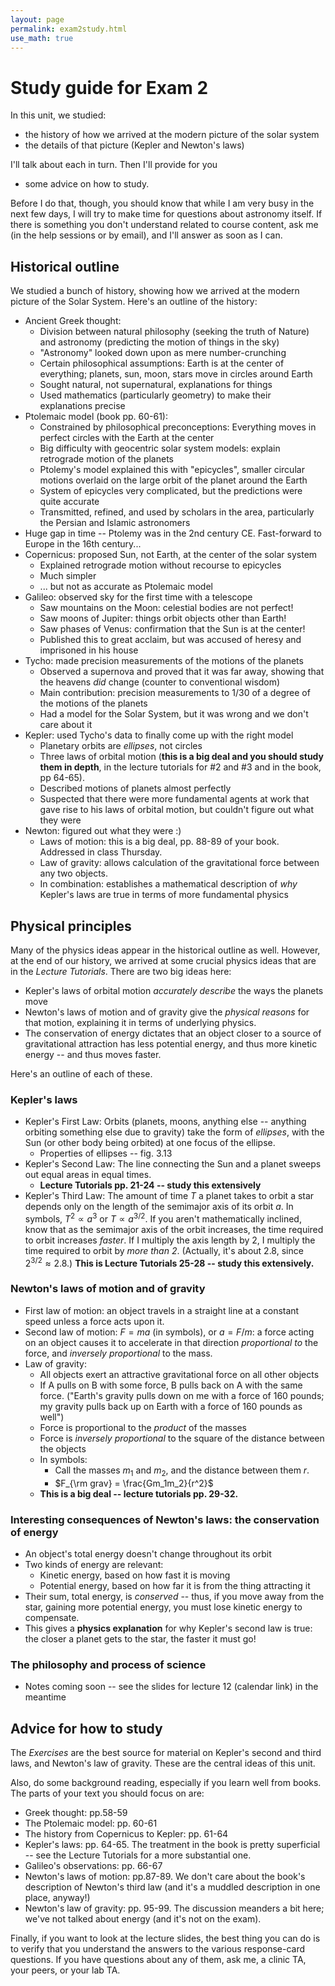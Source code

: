 ```yaml
---
layout: page
permalink: exam2study.html 
use_math: true
---
```


# Study guide for Exam 2

In this unit, we studied:

* the history of how we arrived at the modern picture of the solar system
* the details of that picture (Kepler and Newton's laws)

I'll talk about each in turn. Then I'll provide for you

* some advice on how to study.

Before I do that, though, you should know that while I am very busy in the next few days, I will try to make time for questions about astronomy itself. If there is something you don't understand related to course content, ask me (in the help sessions or by email), and I'll answer as soon as I can.

## Historical outline
We studied a bunch of history, showing how we arrived at the modern picture of the Solar System. Here's an outline of the history:

* Ancient Greek thought:
	* Division between natural philosophy (seeking the truth of Nature) and astronomy (predicting the motion of things in the sky)
	* "Astronomy" looked down upon as mere number-crunching
	* Certain philosophical assumptions: Earth is at the center of everything; planets, sun, moon, stars move in circles around Earth
	* Sought natural, not supernatural, explanations for things
	* Used mathematics (particularly geometry) to make their explanations precise
* Ptolemaic model (book pp. 60-61):
	* Constrained by philosophical preconceptions: Everything moves in perfect circles with the Earth at the center
	* Big difficulty with geocentric solar system models: explain retrograde motion of the planets
	* Ptolemy's model explained this with "epicycles", smaller circular motions overlaid on the large orbit of the planet around the Earth
	* System of epicycles very complicated, but the predictions were quite accurate
	* Transmitted, refined, and used by scholars in the area, particularly the Persian and Islamic astronomers 
* Huge gap in time -- Ptolemy was in the 2nd century CE. Fast-forward to Europe in the 16th century...
* Copernicus: proposed Sun, not Earth, at the center of the solar system
	* Explained retrograde motion without recourse to epicycles
	* Much simpler
	* ... but not as accurate as Ptolemaic model
* Galileo: observed sky for the first time with a telescope
	* Saw mountains on the Moon: celestial bodies are not perfect!
	* Saw moons of Jupiter: things orbit objects other than Earth!
	* Saw phases of Venus: confirmation that the Sun is at the center!
	* Published this to great acclaim, but was accused of heresy and imprisoned in his house
* Tycho: made precision measurements of the motions of the planets
	* Observed a supernova and proved that it was far away, showing that the heavens *did* change (counter to conventional wisdom)
	* Main contribution: precision measurements to 1/30 of a degree of the motions of the planets
	* Had a model for the Solar System, but it was wrong and we don't care about it
* Kepler: used Tycho's data to finally come up with the right model
	* Planetary orbits are *ellipses*, not circles
	* Three laws of orbital motion (**this is a big deal and you should study them in depth**, in the lecture tutorials for #2 and #3 and in the book, pp 64-65). 
	* Described motions of planets almost perfectly
	* Suspected that there were more fundamental agents at work that gave rise to his laws of orbital motion, but couldn't figure out what they were 
* Newton: figured out what they were :)
	* Laws of motion: this is a big deal, pp. 88-89 of your book. Addressed in class Thursday.
	* Law of gravity: allows calculation of the gravitational force between any two objects.
	* In combination: establishes a mathematical description of *why* Kepler's laws are true in terms of more fundamental physics

## Physical principles

Many of the physics ideas appear in the historical outline as well. However, at the end of our history, we arrived at some crucial physics ideas that are in the *Lecture Tutorials*. There are two big ideas here:

* Kepler's laws of orbital motion *accurately describe* the ways the planets move
* Newton's laws of motion and of gravity give the *physical reasons* for that motion, explaining it in terms of underlying physics.
* The conservation of energy dictates that an object closer to a source of gravitational attraction has less potential
energy, and thus more kinetic energy -- and thus moves faster.

Here's an outline of each of these. 

### Kepler's laws

* Kepler's First Law: Orbits (planets, moons, anything else -- anything orbiting something else due to gravity) take the form of *ellipses*, with the Sun (or other body being orbited) at one focus of the ellipse.
	* Properties of ellipses -- fig. 3.13
* Kepler's Second Law: The line connecting the Sun and a planet sweeps out equal areas in equal times.
	* **Lecture Tutorials pp. 21-24 -- study this extensively**
* Kepler's Third Law: The amount of time $T$ a planet takes to orbit a star depends only on the length of the semimajor axis of its orbit $a$. In symbols, $T^2 \propto a^3$ or $T \propto a^{3/2}$. If you aren't mathematically inclined, know that as the semimajor axis of the orbit increases, the time required to orbit increases *faster*. If I multiply the axis length by 2, I multiply the time required to orbit by *more than 2*. (Actually, it's about 2.8, since $2^{3/2} \approx 2.8$.) **This is Lecture Tutorials 25-28 -- study this extensively.**

### Newton's laws of motion and of gravity

* First law of motion: an object travels in a straight line at a constant speed unless a force acts upon it.
* Second law of motion: $F=ma$ (in symbols), or $a=F/m$: a force acting on an object causes it to accelerate in that direction *proportional to* the force, and *inversely proportional* to the mass.
* Law of gravity:
	* All objects exert an attractive gravitational force on all other objects
	* If A pulls on B with some force, B pulls back on A with the same force. ("Earth's gravity pulls down on me with a force of 160 pounds; my gravity pulls back up on Earth with a force of 160 pounds as well")
	* Force is proportional to the *product* of the masses
	* Force is *inversely proportional* to the square of the distance between the objects
	* In symbols:
		* Call the masses $m_1$ and $m_2$, and the distance between them $r$.
		* $F_{\rm grav} = \frac{Gm_1m_2}{r^2}$
	* **This is a big deal -- lecture tutorials pp. 29-32.**
### Interesting consequences of Newton's laws: the conservation of energy 
* An object's total energy doesn't change throughout its orbit
* Two kinds of energy are relevant:
	* Kinetic energy, based on how fast it is moving
	* Potential energy, based on how far it is from the thing attracting it
* Their sum, total energy, is *conserved* -- thus, if you move away from the star, gaining more potential energy,
you must lose kinetic energy to compensate.
* This gives a **physics explanation** for why Kepler's second law is true: the closer a planet gets to the star, the faster it must go!

### The philosophy and process of science

* Notes coming soon -- see the slides for lecture 12 (calendar link) in the meantime

## Advice for how to study

The *Exercises* are the best source for material on Kepler's second and third laws, and Newton's law of gravity. These are the central ideas of this unit.

Also, do some background reading, especially if you learn well from books. The parts of your text you should focus on are:

* Greek thought: pp.58-59
* The Ptolemaic model: pp. 60-61
* The history from Copernicus to Kepler: pp. 61-64
* Kepler's laws: pp. 64-65. The treatment in the book is pretty superficial -- see the Lecture Tutorials for a more substantial one.
* Galileo's observations: pp. 66-67
* Newton's laws of motion: pp.87-89. We don't care about the book's description of Newton's third law (and it's a muddled description in one place, anyway!)
* Newton's law of gravity: pp. 95-99. The discussion meanders a bit here; we've not talked about energy (and it's not on the exam).

Finally, if you want to look at the lecture slides, the best thing you can do is to verify that you understand the answers to the various response-card questions. If you have questions about any of them, ask me, a clinic TA, your peers, or your lab TA.
